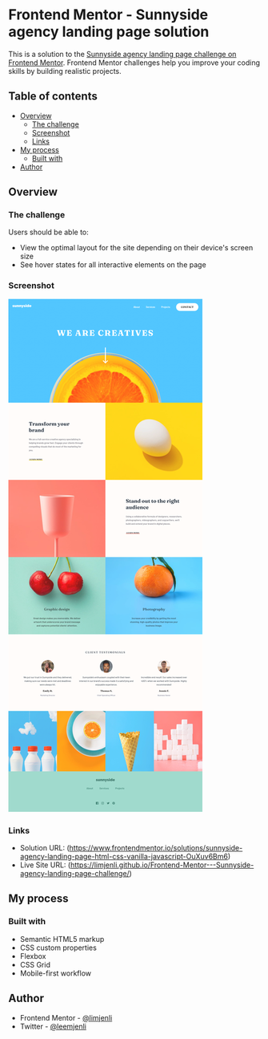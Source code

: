 # Frontend Mentor - Sunnyside agency landing page solution

This is a solution to the [Sunnyside agency landing page challenge on Frontend Mentor](https://www.frontendmentor.io/challenges/sunnyside-agency-landing-page-7yVs3B6ef). Frontend Mentor challenges help you improve your coding skills by building realistic projects.

## Table of contents

-   [Overview](#overview)
    -   [The challenge](#the-challenge)
    -   [Screenshot](#screenshot)
    -   [Links](#links)
-   [My process](#my-process)
    -   [Built with](#built-with)
-   [Author](#author)

## Overview

### The challenge

Users should be able to:

-   View the optimal layout for the site depending on their device's screen size
-   See hover states for all interactive elements on the page

### Screenshot

![](./screenshot.png)

### Links

-   Solution URL: (https://www.frontendmentor.io/solutions/sunnyside-agency-landing-page-html-css-vanilla-javascript-OuXuv6Bm6)
-   Live Site URL: (https://limjenli.github.io/Frontend-Mentor---Sunnyside-agency-landing-page-challenge/)

## My process

### Built with

-   Semantic HTML5 markup
-   CSS custom properties
-   Flexbox
-   CSS Grid
-   Mobile-first workflow

## Author

-   Frontend Mentor - [@limjenli](https://www.frontendmentor.io/profile/limjenli)
-   Twitter - [@leemjenli](https://twitter.com/leemjenli)
